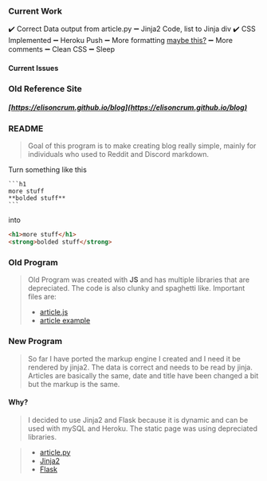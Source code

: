 ### **Current Work**
:heavy_check_mark: Correct Data output from article.py
:heavy_minus_sign: Jinja2 Code, list to Jinja div
:heavy_check_mark: CSS Implemented
:heavy_minus_sign: Heroku Push
:heavy_minus_sign: More formatting [maybe this?](https://help.github.com/articles/basic-writing-and-formatting-syntax/)
:heavy_minus_sign: More comments
:heavy_minus_sign: Clean CSS
:heavy_minus_sign: Sleep

#### **Current Issues**

### **Old Reference Site**
#####  [https://elisoncrum.github.io/blog](https://elisoncrum.github.io/blog)

### **README**

> Goal of this program is to make creating blog really simple, mainly for individuals who used to Reddit and Discord markdown.

Turn something like this
````
```h1
more stuff
**bolded stuff**
```
````

into
```html
<h1>more stuff</h1>
<strong>bolded stuff</strong>
``` 

### **Old Program**

> Old Program was created with **JS** and has multiple libraries that are depreciated. The code is also clunky and spaghetti like. Important files are:
> 
> *   [article.js](https://github.com/elisoncrum/blog/blob/master/article.js)
> *   [article example](https://github.com/elisoncrum/blog/blob/master/articles/1.article)

### **New Program**

> So far I have ported the markup engine I created and I need it be rendered by jinja2. The data is correct and needs to be read by jinja. Articles are basically the same, date and title have been changed a bit but the markup is the same.

#### **Why?**

> I decided to use Jinja2 and Flask because it is dynamic and can be used with mySQL and Heroku. The static page was using depreciated libraries.

> *   [article.py](https://github.com/elisoncrum/blog-flask/blob/master/article.py)
> *   [Jinja2](http://jinja.pocoo.org/docs/2.10/)
> *   [Flask](http://flask.pocoo.org/docs/1.0/)
